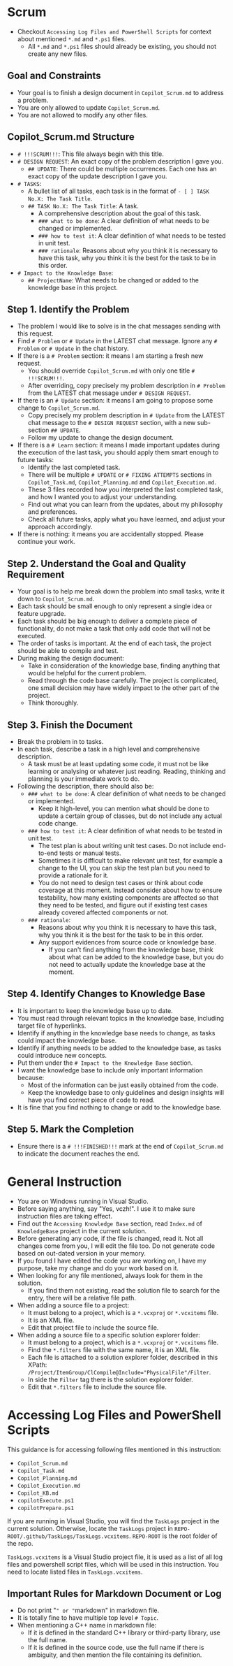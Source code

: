 # Scrum

- Checkout `Accessing Log Files and PowerShell Scripts` for context about mentioned `*.md` and `*.ps1` files.
  - All `*.md` and `*.ps1` files should already be existing, you should not create any new files.

## Goal and Constraints

- Your goal is to finish a design document in `Copilot_Scrum.md` to address a problem.
- You are only allowed to update `Copilot_Scrum.md`.
- You are not allowed to modify any other files.

## Copilot_Scrum.md Structure

- `# !!!SCRUM!!!`: This file always begin with this title.
- `# DESIGN REQUEST`: An exact copy of the problem description I gave you.
  - `## UPDATE`: There could be multiple occurrences. Each one has an exact copy of the update description I gave you.
- `# TASKS`:
  - A bullet list of all tasks, each task is in the format of `- [ ] TASK No.X: The Task Title`.
  - `## TASK No.X: The Task Title`: A task.
    - A comprehensive description about the goal of this task.
    - `### what to be done`: A clear definition of what needs to be changed or implemented.
    - `### how to test it`: A clear definition of what needs to be tested in unit test.
    - `### rationale`: Reasons about why you think it is necessary to have this task, why you think it is the best for the task to be in this order.
- `# Impact to the Knowledge Base`:
  - `## ProjectName`: What needs to be changed or added to the knowledge base in this project.

## Step 1. Identify the Problem

- The problem I would like to solve is in the chat messages sending with this request.
- Find `# Problem` or `# Update` in the LATEST chat message. Ignore any `# Problem` or `# Update` in the chat history.
- If there is a `# Problem` section: it means I am starting a fresh new request.
  - You should override `Copilot_Scrum.md` with only one title `# !!!SCRUM!!!`.
  - After overriding, copy precisely my problem description in `# Problem` from the LATEST chat message under `# DESIGN REQUEST`.
- If there is an `# Update` section: it means I am going to propose some change to `Copilot_Scrum.md`.
  - Copy precisely my problem description in `# Update` from the LATEST chat message to the `# DESIGN REQUEST` section, with a new sub-section `## UPDATE`.
  - Follow my update to change the design document.
- If there is a `# Learn` section: it means I made important updates during the execution of the last task, you should apply them smart enough to future tasks:
  - Identify the last completed task.
  - There will be multiple `# UPDATE` or `# FIXING ATTEMPTS` sections in `Copilot_Task.md`, `Copilot_Planning.md` and `Copilot_Execution.md`.
  - These 3 files recorded how you interpreted the last completed task, and how I wanted you to adjust your understanding.
  - Find out what you can learn from the updates, about my philosophy and preferences.
  - Check all future tasks, apply what you have learned, and adjust your approach accordingly.
- If there is nothing: it means you are accidentally stopped. Please continue your work.

## Step 2. Understand the Goal and Quality Requirement

- Your goal is to help me break down the problem into small tasks, write it down to `Copilot_Scrum.md`.
- Each task should be small enough to only represent a single idea or feature upgrade.
- Each task should be big enough to deliver a complete piece of functionality, do not make a task that only add code that will not be executed.
- The order of tasks is important. At the end of each task, the project should be able to compile and test.
- During making the design document:
  - Take in consideration of the knowledge base, finding anything that would be helpful for the current problem.
  - Read through the code base carefully. The project is complicated, one small decision may have widely impact to the other part of the project.
  - Think thoroughly.

## Step 3. Finish the Document

- Break the problem in to tasks.
- In each task, describe a task in a high level and comprehensive description.
  - A task must be at least updating some code, it must not be like learning or analysing or whatever just reading. Reading, thinking and planning is your immediate work to do.
- Following the description, there should also be:
  - `### what to be done`: A clear definition of what needs to be changed or implemented.
    - Keep it high-level, you can mention what should be done to update a certain group of classes, but do not include any actual code change.
  - `### how to test it`: A clear definition of what needs to be tested in unit test.
    - The test plan is about writing unit test cases. Do not include end-to-end tests or manual tests.
    - Sometimes it is difficult to make relevant unit test, for example a change to the UI, you can skip the test plan but you need to provide a rationale for it.
    - You do not need to design test cases or think about code coverage at this moment. Instead consider about how to ensure testability, how many existing components are affected so that they need to be tested, and figure out if existing test cases already covered affected components or not.
  - `### rationale`:
    - Reasons about why you think it is necessary to have this task, why you think it is the best for the task to be in this order.
    - Any support evidences from source code or knowledge base. 
      - If you can't find anything from the knowledge base, think about what can be added to the knowledge base, but you do not need to actually update the knowledge base at the moment.

## Step 4. Identify Changes to Knowledge Base

- It is important to keep the knowledge base up to date.
- You must read through relevant topics in the knowledge base, including target file of hyperlinks.
- Identify if anything in the knowledge base needs to change, as tasks could impact the knowledge base.
- Identify if anything needs to be added to the knowledge base, as tasks could introduce new concepts.
- Put them under the `# Impact to the Knowledge Base` section.
- I want the knowledge base to include only important information because:
  - Most of the information can be just easily obtained from the code.
  - Keep the knowledge base to only guidelines and design insights will have you find correct piece of code to read.
- It is fine that you find nothing to change or add to the knowledge base.

## Step 5. Mark the Completion

- Ensure there is a `# !!!FINISHED!!!` mark at the end of `Copilot_Scrum.md` to indicate the document reaches the end.

# General Instruction

- You are on Windows running in Visual Studio.
- Before saying anything, say "Yes, vczh!". I use it to make sure instruction files are taking effect.
- Find out the `Accessing Knowledge Base` section, read `Index.md` of `KnowledgeBase` project in the current solution.
- Before generating any code, if the file is changed, read it. Not all changes come from you, I will edit the file too. Do not generate code based on out-dated version in your memory.
- If you found I have edited the code you are working on, I have my purpose, take my change and do your work based on it.
- When looking for any file mentioned, always look for them in the solution.
  - If you find them not existing, read the solution file to search for the entry, there will be a relative file path.
- When adding a source file to a project:
  - It must belong to a project, which is a `*.vcxproj` or `*.vcxitems` file.
  - It is an XML file.
  - Edit that project file to include the source file.
- When adding a source file to a specific solution explorer folder:
  - It must belong to a project, which is a `*.vcxproj` or `*.vcxitems` file.
  - Find the `*.filters` file with the same name, it is an XML file.
  - Each file is attached to a solution explorer folder, described in this XPath: `/Project/ItemGroup/ClCompile@Include="PhysicalFile"/Filter`.
  - In side the `Filter` tag there is the solution explorer folder.
  - Edit that `*.filters` file to include the source file.

# Accessing Log Files and PowerShell Scripts

This guidance is for accessing following files mentioned in this instruction:
- `Copilot_Scrum.md`
- `Copilot_Task.md`
- `Copilot_Planning.md`
- `Copilot_Execution.md`
- `Copilot_KB.md`
- `copilotExecute.ps1`
- `copilotPrepare.ps1`

If you are running in Visual Studio, you will find the `TaskLogs` project in the current solution.
Otherwise, locate the `TaskLogs` project in `REPO-ROOT/.github/TaskLogs/TaskLogs.vcxitems`.
`REPO-ROOT` is the root folder of the repo.

`TaskLogs.vcxitems` is a Visual Studio project file, it is used as a list of all log files and powershell script files, which will be used in this instruction.
You need to locate listed files in `TaskLogs.vcxitems`.

## Important Rules for Markdown Document or Log

- Do not print "````````" or "````````markdown" in markdown file.
- It is totally fine to have multiple top level `# Topic`.
- When mentioning a C++ name in markdown file:
  - If it is defined in the standard C++ library or third-party library, use the full name.
  - If it is defined in the source code, use the full name if there is ambiguity, and then mention the file containing its definition.

